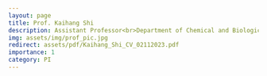 ```yaml
---
layout: page
title: Prof. Kaihang Shi
description: Assistant Professor<br>Department of Chemical and Biological Enigneering
img: assets/img/prof_pic.jpg
redirect: assets/pdf/Kaihang_Shi_CV_02112023.pdf
importance: 1
category: PI
---
```

